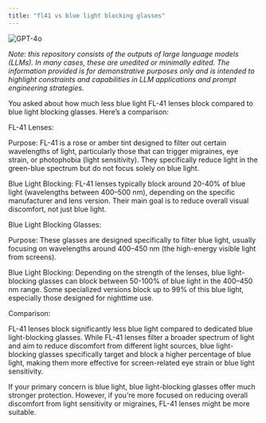 ```yaml
---
title: "fl41 vs blue light blocking glasses"
---
```

![GPT-4o](https://img.shields.io/badge/GPT--4o-3333FF?style=for-the-badge&logo=openai&logoColor=white)



*Note: this repository consists of the outputs of large language models (LLMs). In many cases, these are unedited or minimally edited. The information provided is for demonstrative purposes only and is intended to highlight constraints and capabilities in LLM applications and prompt engineering strategies.*


You asked about how much less blue light FL-41 lenses block compared to blue light blocking glasses. Here’s a comparison:

FL-41 Lenses:

Purpose: FL-41 is a rose or amber tint designed to filter out certain wavelengths of light, particularly those that can trigger migraines, eye strain, or photophobia (light sensitivity). They specifically reduce light in the green-blue spectrum but do not focus solely on blue light.

Blue Light Blocking: FL-41 lenses typically block around 20-40% of blue light (wavelengths between 400–500 nm), depending on the specific manufacturer and lens version. Their main goal is to reduce overall visual discomfort, not just blue light.


Blue Light Blocking Glasses:

Purpose: These glasses are designed specifically to filter blue light, usually focusing on wavelengths around 400–450 nm (the high-energy visible light from screens).

Blue Light Blocking: Depending on the strength of the lenses, blue light-blocking glasses can block between 50-100% of blue light in the 400–450 nm range. Some specialized versions block up to 99% of this blue light, especially those designed for nighttime use.


Comparison:

FL-41 lenses block significantly less blue light compared to dedicated blue light-blocking glasses. While FL-41 lenses filter a broader spectrum of light and aim to reduce discomfort from different light sources, blue light-blocking glasses specifically target and block a higher percentage of blue light, making them more effective for screen-related eye strain or blue light sensitivity.


If your primary concern is blue light, blue light-blocking glasses offer much stronger protection. However, if you're more focused on reducing overall discomfort from light sensitivity or migraines, FL-41 lenses might be more suitable.

